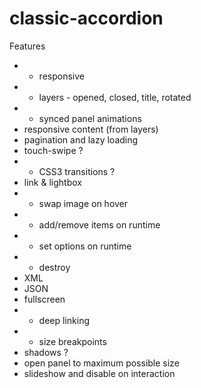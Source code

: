 classic-accordion
=================

Features

* + responsive
* + layers - opened, closed, title, rotated
* + synced panel animations
* responsive content (from layers)
* pagination and lazy loading
* touch-swipe ?
* + CSS3 transitions ?
* link & lightbox
* + swap image on hover
* + add/remove items on runtime
* + set options on runtime
* + destroy
* XML
* JSON
* fullscreen
* + deep linking
* + size breakpoints
* shadows ?
* open panel to maximum possible size
* slideshow and disable on interaction